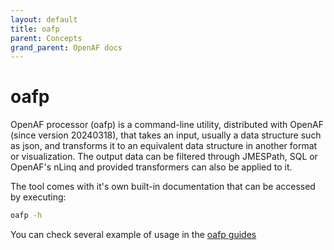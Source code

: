 ```yaml
---
layout: default
title: oafp
parent: Concepts
grand_parent: OpenAF docs
---
```

# oafp

OpenAF processor (oafp) is a command-line utility, distributed with OpenAF (since version 20240318), that takes an input, usually a data structure such as json, and transforms it to an equivalent data structure in another format or visualization. The output data can be filtered through JMESPath, SQL or OpenAF's nLinq and provided transformers can also be applied to it.

The tool comes with it's own built-in documentation that can be accessed by executing:

```bash
oafp -h
```

You can check several example of usage in the [oafp guides](../guides/oafp/)